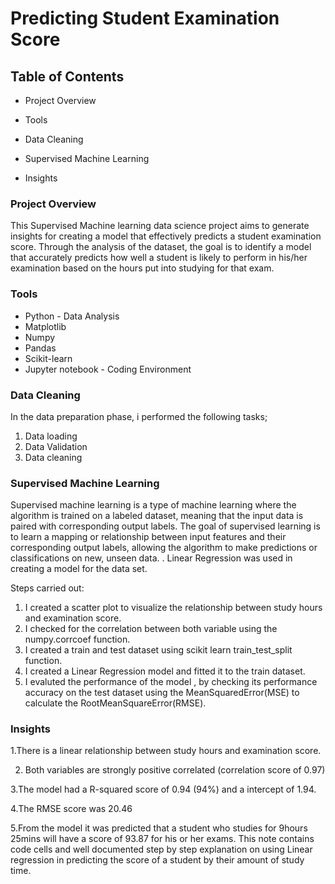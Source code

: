 # Predicting Student Examination Score

## Table of Contents
  - Project Overview

  - Tools

  - Data Cleaning

  - Supervised Machine Learning

  - Insights

### Project Overview
This Supervised Machine learning data science project aims to generate insights for creating a model that effectively predicts a student examination score. Through the analysis of the dataset, the goal is to identify a model that accurately predicts how well a student is likely to perform in his/her examination based on the hours put into studying for that exam.

### Tools
 - Python - Data Analysis
 - Matplotlib
 - Numpy
 - Pandas
 - Scikit-learn
 - Jupyter notebook - Coding Environment 

### Data Cleaning
In the data preparation phase, i performed the following tasks;

1. Data loading
2. Data Validation
3. Data cleaning

### Supervised Machine Learning
Supervised machine learning is a type of machine learning where the algorithm is trained on a labeled dataset, meaning that the input data is paired with corresponding output labels. The goal of supervised learning is to learn a mapping or relationship between input features and their corresponding output labels, allowing the algorithm to make predictions or classifications on new, unseen data. . Linear Regression was used in creating a model for the data set.

Steps carried out:
   1. I created a scatter plot to visualize the relationship between study hours and examination score.
   2. I checked for the correlation between both variable using the numpy.corrcoef function.
   3. I created a train and test dataset using scikit learn train_test_split function.
   4. I created a  Linear Regression model and fitted it to the train dataset.
   5. I evaluted the performance of the model , by checking its performance accuracy on the test dataset using the MeanSquaredError(MSE) to calculate the RootMeanSquareError(RMSE).
   
### Insights
1.There is a linear relationship between study hours and examination score.

2. Both variables are strongly positive correlated (correlation score of 0.97)
   
3.The model had a R-squared score of 0.94 (94%) and a intercept of 1.94.

4.The RMSE score was 20.46

5.From the model it was predicted that a student who studies for 9hours 25mins will have a score of 93.87 for his or her exams.
This note contains code cells and well documented step by step explanation on using Linear regression in predicting the score of a student by their amount of study time.

